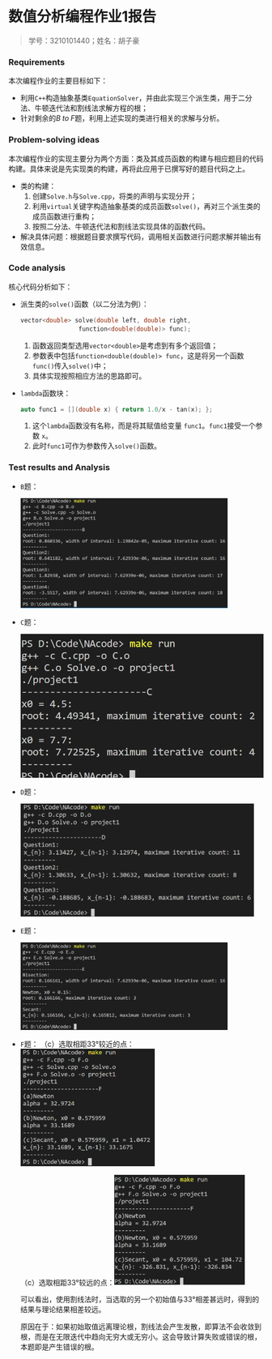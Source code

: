 # 数值分析编程作业1报告

> 学号：3210101440；姓名：胡子豪

### Requirements

本次编程作业的主要目标如下：

- 利用`C++`构造抽象基类`EquationSolver`，并由此实现三个派生类，用于二分法、牛顿迭代法和割线法求解方程的根；
- 针对剩余的$B\; to\; F$题，利用上述实现的类进行相关的求解与分析。

### Problem-solving ideas

本次编程作业的实现主要分为两个方面：类及其成员函数的构建与相应题目的代码构建。具体来说是先实现类的构建，再将此应用于已撰写好的题目代码之上。

- 类的构建：
  1. 创建`Solve.h`与`Solve.cpp`，将类的声明与实现分开；
  2. 利用`virtual`关键字构造抽象基类的成员函数`solve()`，再对三个派生类的成员函数进行重构；
  3. 按照二分法、牛顿迭代法和割线法实现具体的函数代码。
- 解决具体问题：根据题目要求撰写代码，调用相关函数进行问题求解并输出有效信息。

### Code analysis

核心代码分析如下：

- 派生类的`solve()`函数（以二分法为例）：

  ```c++
  vector<double> solve(double left, double right, 
                  function<double(double)> func);
  ```

  1. 函数返回类型选用`vector<double>`是考虑到有多个返回值；
  2. 参数表中包括`function<double(double)> func`，这是将另一个函数`func()`传入`solve()`中；
  3. 具体实现按照相应方法的思路即可。

- `lambda`函数块：

  ```c++
  auto func1 = [](double x) { return 1.0/x - tan(x); };
  ```

  1. 这个`lambda`函数没有名称，而是将其赋值给变量 `func1`。`func1`接受一个参数 `x`。
  2. 此时`func1`可作为参数传入`solve()`函数。

### Test results and Analysis

- `B`题：

  <img src=".\res_pic\B.png" alt="B" style="zoom:40%;" />

- `C`题：

  <img src=".\res_pic\C.png" alt="C" style="zoom:70%;" />

- `D`题：

  <img src=".\res_pic\D.png" alt="D" style="zoom:45%;" />

- `E`题：

  <img src=".\res_pic\E.png" alt="E" style="zoom:40%;" />

- `F`题：
  （c）选取相距33°较近的点：<img src=".\res_pic\F1.png" alt="F1" style="zoom:40%;" />

  （c）选取相距33°较远的点：<img src=".\res_pic\F2.png" alt="F2" style="zoom:40%;" />

  可以看出，使用割线法时，当选取的另一个初始值与33°相差甚远时，得到的结果与理论结果相差较远。

  原因在于：如果初始取值远离理论根，割线法会产生发散，即算法不会收敛到根，而是在无限迭代中趋向无穷大或无穷小。这会导致计算失败或错误的根，本题即是产生错误的根。
